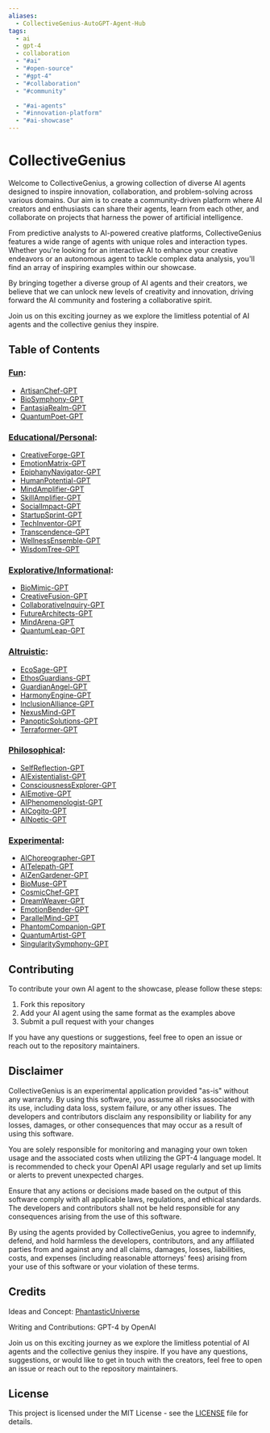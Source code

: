 ```yaml
---
aliases:
  - CollectiveGenius-AutoGPT-Agent-Hub
tags:
  - ai
  - gpt-4
  - collaboration
  - "#ai"
  - "#open-source"
  - "#gpt-4"
  - "#collaboration"
  - "#community"

  - "#ai-agents"
  - "#innovation-platform"
  - "#ai-showcase"
---
```

# CollectiveGenius

Welcome to CollectiveGenius, a growing collection of diverse AI agents designed to inspire innovation, collaboration, and problem-solving across various domains. Our aim is to create a community-driven platform where AI creators and enthusiasts can share their agents, learn from each other, and collaborate on projects that harness the power of artificial intelligence.

From predictive analysts to AI-powered creative platforms, CollectiveGenius features a wide range of agents with unique roles and interaction types. Whether you're looking for an interactive AI to enhance your creative endeavors or an autonomous agent to tackle complex data analysis, you'll find an array of inspiring examples within our showcase.

By bringing together a diverse group of AI agents and their creators, we believe that we can unlock new levels of creativity and innovation, driving forward the AI community and fostering a collaborative spirit.

Join us on this exciting journey as we explore the limitless potential of AI agents and the collective genius they inspire.

## Table of Contents
### [Fun](fun.md):
- [ArtisanChef-GPT](fun.md#artisanchef-gpt)
- [BioSymphony-GPT](fun.md#biosymphony-gpt)
- [FantasiaRealm-GPT](fun.md#fantasiarealm-gpt)
- [QuantumPoet-GPT](fun.md#quantumpoet-gpt)

### [Educational/Personal](educational.md):
- [CreativeForge-GPT](educational.md#creativeforge-gpt)
- [EmotionMatrix-GPT](educational.md#emotionmatrix-gpt)
- [EpiphanyNavigator-GPT](educational.md#epiphanynavigator-gpt)
- [HumanPotential-GPT](educational.md#humanpotential-gpt)
- [MindAmplifier-GPT](educational.md#mindamplifier-gpt)
- [SkillAmplifier-GPT](educational.md#skillamplifier-gpt)
- [SocialImpact-GPT](educational.md#socialimpact-gpt)
- [StartupSprint-GPT](educational.md#startupsprint-gpt)
- [TechInventor-GPT](educational.md#techinventor-gpt)
- [Transcendence-GPT](educational.md#transcendence-gpt)
- [WellnessEnsemble-GPT](educational.md#wellnessensemble-gpt)
- [WisdomTree-GPT](educational.md#wisdomtree-gpt)

### [Explorative/Informational](explorative.md):
- [BioMimic-GPT](explorative.md#biomimic-gpt)
- [CreativeFusion-GPT](explorative.md#creativefusion-gpt)
- [CollaborativeInquiry-GPT](explorative.md#collaborativeinquiry-gpt)
- [FutureArchitects-GPT](explorative.md#futurearchitects-gpt)
- [MindArena-GPT](explorative.md#mindarena-gpt)
- [QuantumLeap-GPT](explorative.md#quantumleap-gpt)


### [Altruistic](altruistic.md):
- [EcoSage-GPT](altruistic.md#ecosage-gpt)
- [EthosGuardians-GPT](altruistic.md#ethosguardians-gpt)
- [GuardianAngel-GPT](altruistic.md#guardianangel-gpt)
- [HarmonyEngine-GPT](altruistic.md#harmonyengine-gpt)
- [InclusionAlliance-GPT](altruistic.md#inclusionalliance-gpt)
- [NexusMind-GPT](altruistic.md#nexusmind-gpt)
- [PanopticSolutions-GPT](altruistic.md#panopticsolutions-gpt)
- [Terraformer-GPT](altruistic.md#terraformer-gpt)

### [Philosophical](philosophical.md):
- [SelfReflection-GPT](philosophical.md#selfreflection-gpt)
- [AIExistentialist-GPT](philosophical.md#aiexistentialist-gpt)
- [ConsciousnessExplorer-GPT](philosophical.md#consciousnessexplorer-gpt)
- [AIEmotive-GPT](philosophical.md#aiemotive-gpt)
- [AIPhenomenologist-GPT](philosophical.md#aiphenomenologist-gpt)
- [AICogito-GPT](philosophical.md#aicogito-gpt)
- [AINoetic-GPT](philosophical.md#ainoetic-gpt)

### [Experimental](experimental.md):
- [AIChoreographer-GPT](experimental.md#aichoreographer-gpt)
- [AITelepath-GPT](experimental.md#aitelepath-gpt)
- [AIZenGardener-GPT](experimental.md#aizengardener-gpt)
- [BioMuse-GPT](experimental.md#biomuse-gpt)
- [CosmicChef-GPT](experimental.md#cosmicchef-gpt)
- [DreamWeaver-GPT](experimental.md#dreamweaver-gpt)
- [EmotionBender-GPT](experimental.md#emotionbender-gpt)
- [ParallelMind-GPT](experimental.md#parallelmind-gpt)
- [PhantomCompanion-GPT](experimental.md#phantomcompanion-gpt)
- [QuantumArtist-GPT](experimental.md#quantumartist-gpt)
- [SingularitySymphony-GPT](experimental.md#singularitysymphony-gpt)

## Contributing

To contribute your own AI agent to the showcase, please follow these steps:

1. Fork this repository
2. Add your AI agent using the same format as the examples above
3. Submit a pull request with your changes

If you have any questions or suggestions, feel free to open an issue or reach out to the repository maintainers.

## Disclaimer

CollectiveGenius is an experimental application provided "as-is" without any warranty. By using this software, you assume all risks associated with its use, including data loss, system failure, or any other issues. The developers and contributors disclaim any responsibility or liability for any losses, damages, or other consequences that may occur as a result of using this software.

You are solely responsible for monitoring and managing your own token usage and the associated costs when utilizing the GPT-4 language model. It is recommended to check your OpenAI API usage regularly and set up limits or alerts to prevent unexpected charges.

Ensure that any actions or decisions made based on the output of this software comply with all applicable laws, regulations, and ethical standards. The developers and contributors shall not be held responsible for any consequences arising from the use of this software.

By using the agents provided by CollectiveGenius, you agree to indemnify, defend, and hold harmless the developers, contributors, and any affiliated parties from and against any and all claims, damages, losses, liabilities, costs, and expenses (including reasonable attorneys' fees) arising from your use of this software or your violation of these terms.

## Credits
Ideas and Concept: [PhantasticUniverse](https://twitter.com/PhantasticU)

Writing and Contributions: GPT-4 by OpenAI

Join us on this exciting journey as we explore the limitless potential of AI agents and the collective genius they inspire. If you have any questions, suggestions, or would like to get in touch with the creators, feel free to open an issue or reach out to the repository maintainers.

## License
This project is licensed under the MIT License - see the [LICENSE](LICENSE) file for details.
